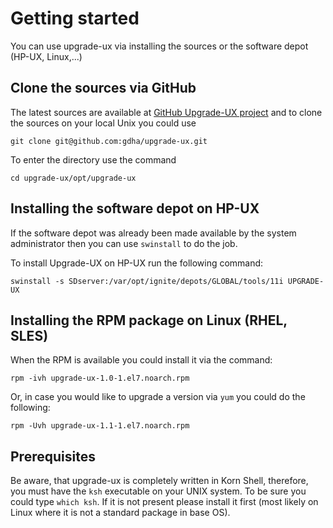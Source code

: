 # Getting started

You can use upgrade-ux via installing the sources or the software depot (HP-UX, Linux,...)

## Clone the sources via GitHub

The latest sources are available at [GitHub Upgrade-UX project](https://github.com/gdha/upgrade-ux) and to clone
the sources on your local Unix you could use

    git clone git@github.com:gdha/upgrade-ux.git

To enter the directory use the command

    cd upgrade-ux/opt/upgrade-ux

## Installing the software depot on HP-UX

If the software depot was already been made available by the system administrator then you can use `swinstall` to do the job.

To install Upgrade-UX on HP-UX run the following command:

    swinstall -s SDserver:/var/opt/ignite/depots/GLOBAL/tools/11i UPGRADE-UX

## Installing the RPM package on Linux (RHEL, SLES)

When the RPM is available you could install it via the command:

    rpm -ivh upgrade-ux-1.0-1.el7.noarch.rpm

Or, in case you would like to upgrade a version via `yum` you could do the following:

    rpm -Uvh upgrade-ux-1.1-1.el7.noarch.rpm

## Prerequisites

Be aware, that upgrade-ux is completely written in Korn Shell, therefore, you must have the `ksh` executable on your UNIX system. To be sure you could type `which ksh`. If it is not present please install it first (most likely on Linux where it is not a standard package in base OS).

